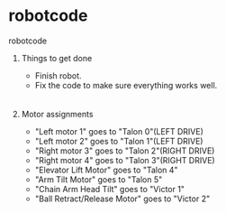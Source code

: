 # robotcode
robotcode
<ol>
  <li>Things to get done</li>
  <ul>
    <li>Finish robot.</li>
    <li>Fix the code to make sure everything works well.</li>
  </ul>
  <br></br>
  <li>Motor assignments</li>
  <ul>
    <li>"Left motor 1" goes to "Talon 0"(LEFT DRIVE)</li>
    <li>"Left motor 2" goes to "Talon 1"(LEFT DRIVE)</li>
    <li>"Right motor 3" goes to "Talon 2"(RIGHT DRIVE)</li>
    <li>"Right motor 4" goes to "Talon 3"(RIGHT DRIVE)</li>
    <li>"Elevator Lift Motor" goes to "Talon 4"</li>
    <li>"Arm Tilt Motor" goes to "Talon 5"</li>
    <li>"Chain Arm Head Tilt" goes to "Victor 1"</li>
    <li>"Ball Retract/Release Motor" goes to "Victor 2"</li>
  </ul>
</ol>

